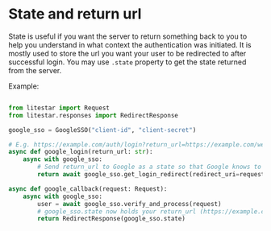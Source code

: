 # State and return url

State is useful if you want the server to return something back to you to help you understand in what
context the authentication was initiated. It is mostly used to store the url you want your user to be redirected
to after successful login. You may use `.state` property to get the state returned from the server.

Example:

```python

from litestar import Request
from litestar.responses import RedirectResponse

google_sso = GoogleSSO("client-id", "client-secret")

# E.g. https://example.com/auth/login?return_url=https://example.com/welcome
async def google_login(return_url: str):
    async with google_sso:
        # Send return_url to Google as a state so that Google knows to return it back to us
        return await google_sso.get_login_redirect(redirect_uri=request.url_for("google_callback"), state=return_url)

async def google_callback(request: Request):
    async with google_sso:
        user = await google_sso.verify_and_process(request)
        # google_sso.state now holds your return_url (https://example.com/welcome)
        return RedirectResponse(google_sso.state)
```
